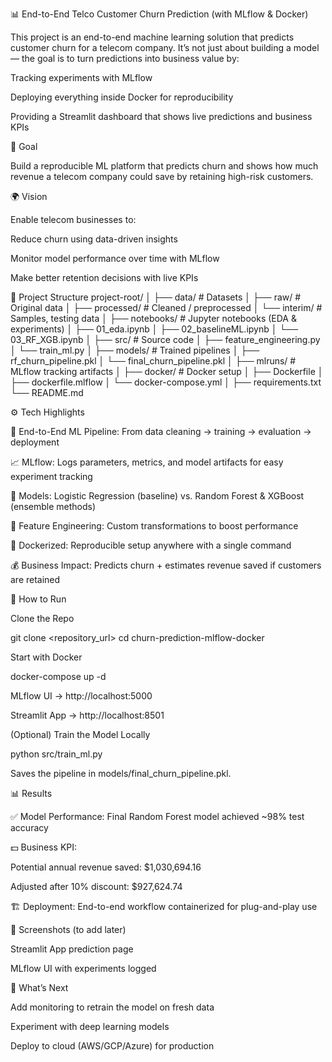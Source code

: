 📊 End-to-End Telco Customer Churn Prediction (with MLflow & Docker)

This project is an end-to-end machine learning solution that predicts customer churn for a telecom company.
It’s not just about building a model — the goal is to turn predictions into business value by:

Tracking experiments with MLflow

Deploying everything inside Docker for reproducibility

Providing a Streamlit dashboard that shows live predictions and business KPIs

🎯 Goal

Build a reproducible ML platform that predicts churn and shows how much revenue a telecom company could save by retaining high-risk customers.

🌍 Vision

Enable telecom businesses to:

Reduce churn using data-driven insights

Monitor model performance over time with MLflow

Make better retention decisions with live KPIs

📂 Project Structure
project-root/
│
├── data/                 # Datasets
│   ├── raw/              # Original data
│   ├── processed/        # Cleaned / preprocessed
│   └── interim/          # Samples, testing data
│
├── notebooks/            # Jupyter notebooks (EDA & experiments)
│   ├── 01_eda.ipynb
│   ├── 02_baselineML.ipynb
│   └── 03_RF_XGB.ipynb
│
├── src/                  # Source code
│   ├── feature_engineering.py
│   └── train_ml.py
│
├── models/               # Trained pipelines
│   ├── rf_churn_pipeline.pkl
│   └── final_churn_pipeline.pkl
│
├── mlruns/               # MLflow tracking artifacts
│
├── docker/               # Docker setup
│   ├── Dockerfile
│   ├── dockerfile.mlflow
│   └── docker-compose.yml
│
├── requirements.txt
└── README.md

⚙️ Tech Highlights

🔄 End-to-End ML Pipeline: From data cleaning → training → evaluation → deployment

📈 MLflow: Logs parameters, metrics, and model artifacts for easy experiment tracking

🤖 Models: Logistic Regression (baseline) vs. Random Forest & XGBoost (ensemble methods)

🔧 Feature Engineering: Custom transformations to boost performance

🐳 Dockerized: Reproducible setup anywhere with a single command

💰 Business Impact: Predicts churn + estimates revenue saved if customers are retained

🚀 How to Run

Clone the Repo

git clone <repository_url>
cd churn-prediction-mlflow-docker


Start with Docker

docker-compose up -d


MLflow UI → http://localhost:5000

Streamlit App → http://localhost:8501

(Optional) Train the Model Locally

python src/train_ml.py


Saves the pipeline in models/final_churn_pipeline.pkl.

📊 Results

✅ Model Performance: Final Random Forest model achieved ~98% test accuracy

💵 Business KPI:

Potential annual revenue saved: $1,030,694.16

Adjusted after 10% discount: $927,624.74

🏗️ Deployment: End-to-end workflow containerized for plug-and-play use

📸 Screenshots (to add later)

Streamlit App prediction page

MLflow UI with experiments logged

📌 What’s Next

Add monitoring to retrain the model on fresh data

Experiment with deep learning models

Deploy to cloud (AWS/GCP/Azure) for production
